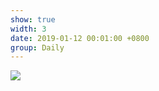 ```yaml
---
show: true
width: 3
date: 2019-01-12 00:01:00 +0800
group: Daily
---
```

<div>
    <img data-src="{{ site.data.profile.portrait_url | relative_url }}" class="lazy w-100 rounded" src="{{ '/assets/images/empty_300x200.png' | relative_url }}">
</div>

